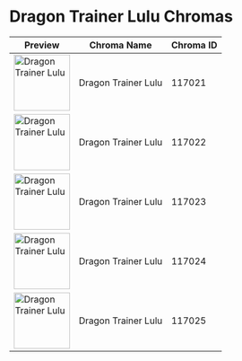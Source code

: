 # Dragon Trainer Lulu Chromas

| Preview | Chroma Name | Chroma ID |
|---|---|---|
| <img src='https://raw.communitydragon.org/latest/plugins/rcp-be-lol-game-data/global/default/v1/champion-chroma-images/117/117021.png' alt='Dragon Trainer Lulu' width='100'> | Dragon Trainer Lulu | 117021 |
| <img src='https://raw.communitydragon.org/latest/plugins/rcp-be-lol-game-data/global/default/v1/champion-chroma-images/117/117022.png' alt='Dragon Trainer Lulu' width='100'> | Dragon Trainer Lulu | 117022 |
| <img src='https://raw.communitydragon.org/latest/plugins/rcp-be-lol-game-data/global/default/v1/champion-chroma-images/117/117023.png' alt='Dragon Trainer Lulu' width='100'> | Dragon Trainer Lulu | 117023 |
| <img src='https://raw.communitydragon.org/latest/plugins/rcp-be-lol-game-data/global/default/v1/champion-chroma-images/117/117024.png' alt='Dragon Trainer Lulu' width='100'> | Dragon Trainer Lulu | 117024 |
| <img src='https://raw.communitydragon.org/latest/plugins/rcp-be-lol-game-data/global/default/v1/champion-chroma-images/117/117025.png' alt='Dragon Trainer Lulu' width='100'> | Dragon Trainer Lulu | 117025 |
